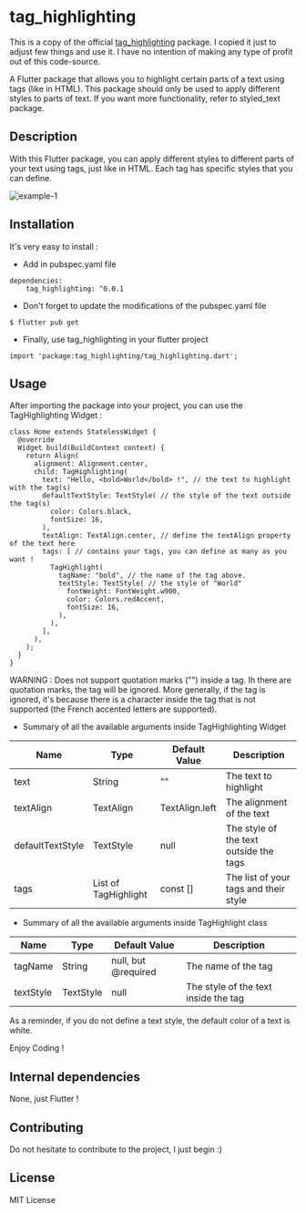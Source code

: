 # tag_highlighting

This is a copy of the official [tag_highlighting](https://pub.dev/packages/tag_highlighting) package. I copied it just to adjust few things and use it. I have no intention of making any type of profit out of this code-source.

A Flutter package that allows you to highlight certain parts of a text using tags (like in HTML).
This package should only be used to apply different styles to parts of text. If you want more functionality, refer to styled_text package.



## Description

With this Flutter package, you can apply different styles to different parts of your text using tags, just like in HTML. Each tag has specific styles that you can define.

![example-1](https://learnweb.sciencesky.fr/tag_highlighting_example.jpg)

## Installation

It's very easy to install :

* Add in pubspec.yaml file

```
dependencies:
    tag_highlighting: ^0.0.1
```


* Don't forget to update the modifications of the pubspec.yaml file

```
$ flutter pub get
```

* Finally, use tag_highlighting in your flutter project

```
import 'package:tag_highlighting/tag_highlighting.dart';
```

## Usage

After importing the package into your project, you can use the TagHighlighting Widget :

```
class Home extends StatelessWidget {
  @override
  Widget build(BuildContext context) {
    return Align(
      alignment: Alignment.center,
      child: TagHighlighting(
        text: "Hello, <bold>World</bold> !", // the text to highlight with the tag(s)
        defaultTextStyle: TextStyle( // the style of the text outside the tag(s)
          color: Colors.black,
          fontSize: 16,
        ),
        textAlign: TextAlign.center, // define the textAlign property of the text here
        tags: [ // contains your tags, you can define as many as you want !
          TagHighlight(
            tagName: "bold", // the name of the tag above.
            textStyle: TextStyle( // the style of "World"
              fontWeight: FontWeight.w900,
              color: Colors.redAccent,
              fontSize: 16,
            ), 
          ),
        ],
      ),
    );
  }
}
```

WARNING : Does not support quotation marks ("") inside a tag. Ih there are quotation marks, the tag will be ignored. More generally, if the tag is ignored, it's because there is a character inside the tag that is not supported (the French accented letters are supported).

* Summary of all the available arguments inside TagHighlighting Widget

|Name|Type|Default Value|Description|
|----|----|-------------|-----------|
|text|String|""|The text to highlight|
|textAlign|TextAlign|TextAlign.left|The alignment of the text|
|defaultTextStyle|TextStyle|null|The style of the text outside the tags|
|tags|List of TagHighlight|const []|The list of your tags and their style|

* Summary of all the available arguments inside TagHighlight class

|Name|Type|Default Value|Description|
|----|----|-------------|-----------|
|tagName|String|null, but @required|The name of the tag|
|textStyle|TextStyle|null|The style of the text inside the tag|

As a reminder, if you do not define a text style, the default color of a text is white.

Enjoy Coding !

## Internal dependencies

None, just Flutter !

## Contributing

Do not hesitate to contribute to the project, I just begin :)

## License

MIT License
